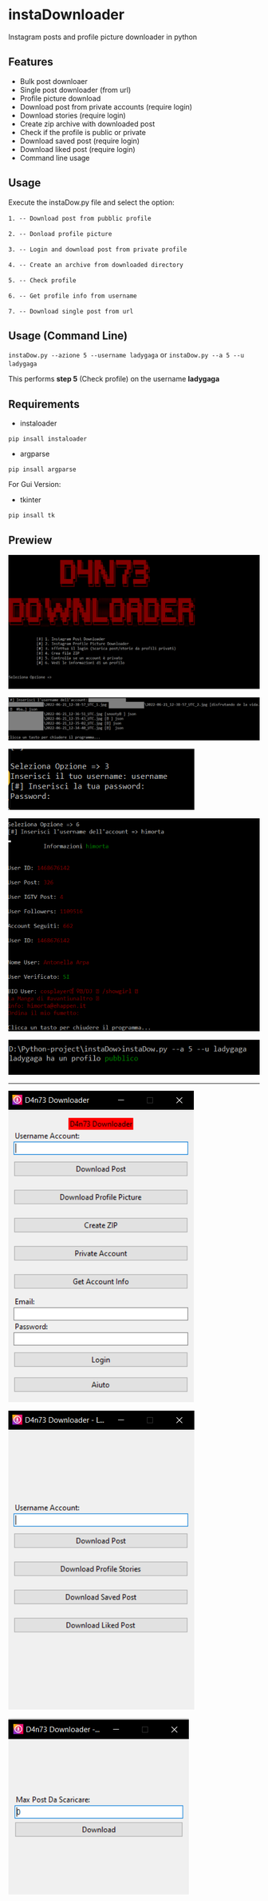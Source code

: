 # instaDownloader
Instagram posts and profile picture downloader in python

## Features
- Bulk post downloaer
- Single post downloader (from url) 
- Profile picture download
- Download post from private accounts (require login)
- Download stories (require login)
- Create zip archive with downloaded post
- Check if the profile is public or private
- Download saved post (require login)
- Download liked post (require login)
- Command line usage

## Usage
Execute the instaDow.py file and select the option:

`1. -- Download post from pubblic profile`

`2. -- Donload profile picture`

`3. -- Login and download post from private profile`

`4. -- Create an archive from downloaded directory`

`5. -- Check profile`

`6. -- Get profile info from username`

`7. -- Download single post from url`

## Usage (Command Line)
 `instaDow.py --azione 5 --username ladygaga` or `instaDow.py --a 5 --u ladygaga`
 
 This performs **step 5** (Check profile) on the username **ladygaga**

## Requirements
- instaloader
```
pip insall instaloader
```
- argparse
```
pip insall argparse 
```

For Gui Version:
- tkinter
```
pip insall tk
```

## Prewiew
![1](./Screenshot/Screenshot_1.png)

![2](./Screenshot/Screenshot_2.png)

![3](./Screenshot/Screenshot_3.png)

![4](./Screenshot/Screenshot_4.png)

![5](./Screenshot/Screenshot_5.png)

---

![6](./Screenshot/Screenshot_6.png)

![7](./Screenshot/Screenshot_7.png)

![8](./Screenshot/Screenshot_8.png)
